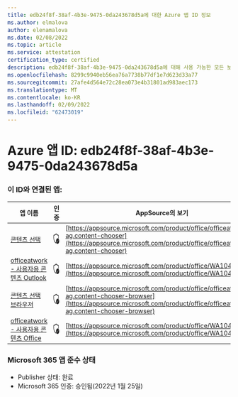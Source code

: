 ```yaml
---
title: edb24f8f-38af-4b3e-9475-0da243678d5a에 대한 Azure 앱 ID 정보
ms.author: elmalova
author: elenamalova
ms.date: 02/08/2022
ms.topic: article
ms.service: attestation
certification_type: certified
description: edb24f8f-38af-4b3e-9475-0da243678d5a에 대해 사용 가능한 모든 보안 및 규정 준수 정보입니다.
ms.openlocfilehash: 8299c9940eb56ea76a7738b77df1e7d623d33a77
ms.sourcegitcommit: 27afe4d564e72c28ea073e4b31801ad983aec173
ms.translationtype: MT
ms.contentlocale: ko-KR
ms.lasthandoff: 02/09/2022
ms.locfileid: "62473019"
---
```

# <a name="azure-app-id-edb24f8f-38af-4b3e-9475-0da243678d5a"></a>Azure 앱 ID: edb24f8f-38af-4b3e-9475-0da243678d5a


### <a name="apps-associated-with-this-id"></a>이 ID와 연결된 앱:
| **앱 이름** | **인증** | **AppSource의 보기** |
|--------------|---------------|-----------------------|
| [콘텐츠 선택](https://docs.microsoft.com/microsoft-365-app-certification/forward/officeatwork-ag.content-chooser) | <img alt="Certified application badge" src="../media/certified-badge.png" height="25" width="25" /> | [https://appsource.microsoft.com/product/office/officeatwork-ag.content-chooser](https://appsource.microsoft.com/product/office/officeatwork-ag.content-chooser) |
| [officeatwork - 사용자용 콘텐츠 Outlook](https://docs.microsoft.com/microsoft-365-app-certification/forward/WA104380690) | <img alt="Certified application badge" src="../media/certified-badge.png" height="25" width="25" /> | [https://appsource.microsoft.com/product/office/WA104380690](https://appsource.microsoft.com/product/office/WA104380690) |
| [콘텐츠 선택 브라우저](https://docs.microsoft.com/microsoft-365-app-certification/forward/officeatwork-ag.content-chooser-browser) | <img alt="Certified application badge" src="../media/certified-badge.png" height="25" width="25" /> | [https://appsource.microsoft.com/product/office/officeatwork-ag.content-chooser-browser](https://appsource.microsoft.com/product/office/officeatwork-ag.content-chooser-browser) |
| [officeatwork - 사용자용 콘텐츠 Office](https://docs.microsoft.com/microsoft-365-app-certification/forward/WA104380602) | <img alt="Certified application badge" src="../media/certified-badge.png" height="25" width="25" /> | [https://appsource.microsoft.com/product/office/WA104380602](https://appsource.microsoft.com/product/office/WA104380602) |

### <a name="microsoft-365-app-compliance-status"></a>Microsoft 365 앱 준수 상태
- Publisher 상태: 완료
- Microsoft 365 인증: 승인됨(2022년 1월 25일)
